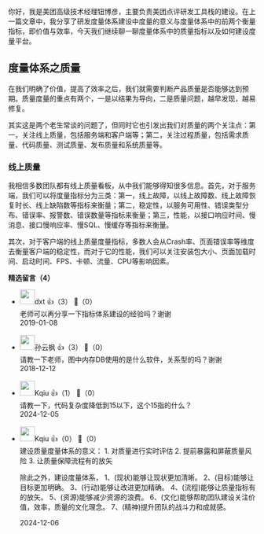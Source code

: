你好，我是美团高级技术经理钮博彦，主要负责美团点评研发工具栈的建设。在上一篇文章中，我分享了研发度量体系建设中度量的意义与度量体系中的前两个衡量指标，即价值与效率，今天我们继续聊一聊度量体系中的质量指标以及如何建设度量平台。

## 度量体系之质量

在我们明确了价值，提高了效率之后，我们就需要判断产品质量是否能够达到预期。质量度量的重点有两个，一是以结果为导向，二是质量问题，越早发现，越易修复。

其实这是两个老生常谈的问题了，但同时它也引发出我们对质量的两个关注点：第一，关注线上质量，包括服务端和客户端等；第二，关注过程质量，包括需求质量、代码质量、测试质量、发布质量和系统质量等。

### 线上质量

我相信多数团队都有线上质量看板，从中我们能够得知很多信息。首先，对于服务端，我们可以将度量指标分为三类：第一，线上故障，以线上故障数、线上故障恢复时长、线上缺陷数等指标来衡量；第二，稳定性，以服务可用性、错误类型分布、错误率、报警数、错误数量等指标来衡量；第三，性能，以接口响应时间、慢消息、接口慢响应率、慢SQL、慢缓存等指标来衡量。

其次，对于客户端的线上质量度量指标，多数人会从Crash率、页面错误率等维度去衡量客户端的稳定性，而对于它的性能，我们可以关注安装包大小、页面加载时间、启动时间、FPS、卡顿、流量、CPU等影响因素。
<div><strong>精选留言（4）</strong></div><ul>
<li><img src="https://static001.geekbang.org/account/avatar/00/0f/92/21/fb850a9f.jpg" width="30px"><span>dxt</span> 👍（3） 💬（0）<div>老师可以再分享一下指标体系建设的经验吗？谢谢</div>2019-01-08</li><br/><li><img src="https://static001.geekbang.org/account/avatar/00/0f/45/42/6717b959.jpg" width="30px"><span>孙云枫</span> 👍（3） 💬（0）<div>请教一下老师，图中内存DB使用的是什么软件，关系型的吗？谢谢</div>2018-12-12</li><br/><li><img src="https://static001.geekbang.org/account/avatar/00/18/45/9a/1c9b3fa9.jpg" width="30px"><span>Kqiu</span> 👍（1） 💬（0）<div>请教一下，代码复杂度降低到15以下，这个15指的什么？</div>2024-12-05</li><br/><li><img src="https://static001.geekbang.org/account/avatar/00/18/45/9a/1c9b3fa9.jpg" width="30px"><span>Kqiu</span> 👍（0） 💬（0）<div>建设质量度量体系的意义：
1. 对质量进行实时评估
2. 提前暴露和屏蔽质量风险
3. 让质量保障流程有的放矢

除此之外，建设度量体系，
1、(现状)能够让现状更加清晰。
2、(目标)能够让目标更加明确。
3、(行动)能够让改进更加精确。
4、(流程)能够让质量指标有的放矢。
5、(资源)能够减少资源的浪费。
6、(文化)能够帮助团队建设关注价值，效率，质量的文化理念。
7、(精神)提升团队的战斗力和成就感。</div>2024-12-06</li><br/>
</ul>